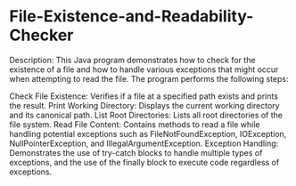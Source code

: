 # File-Existence-and-Readability-Checker
Description:
This Java program demonstrates how to check for the existence of a file and how to handle various exceptions that might occur when attempting to read the file. The program performs the following steps:

Check File Existence: Verifies if a file at a specified path exists and prints the result.
Print Working Directory: Displays the current working directory and its canonical path.
List Root Directories: Lists all root directories of the file system.
Read File Content: Contains methods to read a file while handling potential exceptions such as FileNotFoundException, IOException, NullPointerException, and IllegalArgumentException.
Exception Handling: Demonstrates the use of try-catch blocks to handle multiple types of exceptions, and the use of the finally block to execute code regardless of exceptions.
